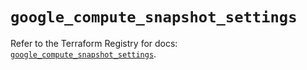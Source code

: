 # `google_compute_snapshot_settings`

Refer to the Terraform Registry for docs: [`google_compute_snapshot_settings`](https://registry.terraform.io/providers/hashicorp/google/6.47.0/docs/resources/compute_snapshot_settings).
